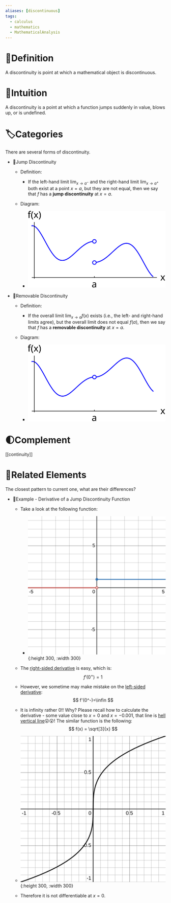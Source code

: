 ```yaml
---
aliases: [discontinuous]
tags:
  - calculus
  - mathematics
  - MathematicalAnalysis
---
```


# 📝Definition
A discontinuity is point at which a mathematical object is discontinuous.

# 🧠Intuition
A discontinuity is a point at which a function jumps suddenly in value, blows up, or is undefined.

# 🏷Categories
There are several forms of discontinuity.
- 📌Jump Discontinuity
    - Definition:
        - If the left-hand limit $\lim_{x\to a^-}$ and the right-hand limit $\lim_{x\to a^+}$ both exist at a point $x=a$, but they are not equal, then we say that $f$ has a **jump discontinuity** at $x=a$.
        
    - Diagram:
        - ![name](../assets/images_u0lim2_jump.svg)
        
- 📌Removable Discontinuity
    - Definition:
        - If the overall limit $\lim_{x\to a}f(x)$ exists (i.e., the left- and right-hand limits agree), but the overall limit does not equal $f(a)$, then we say that $f$ has a **removable discontinuity** at $x=a$.
        
    - Diagram:
        - ![name](../assets/images_u0lim2_removable.svg)
        
# 🌓Complement
[[continuity]]

# 🌱Related Elements
 The closest pattern to current one, what are their differences?
- 📌Example - Derivative of a Jump Discontinuity Function
    - Take a look at the following function:
        - ![name](../assets/images_u1der2_heavyside.svg){:height 300, :width 300}
        
    - The <u>right-sided derivative</u> is easy, which is:
      $$
      f'(0^+)=1
      $$
    - However, we sometime may make mistake on the <u>left-sided derivative</u>:
      $$
      f'(0^-)=\infin
      $$
    - It is infinity rather 0!! Why? Please recall how to calculate the derivative - some value close to $x=0$ and $x=-0.001$, that line is <u>hell vertical line</u>😲😲! The similar function is the following:
      $$
      f(x) = \sqrt[3]{x}
      $$
    - ![name](../assets/sqrt3.svg){:height 300, :width 300}
    - Therefore it is not differentiable at $x=0$.
    

